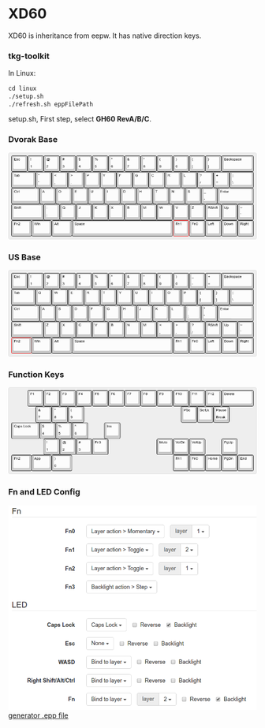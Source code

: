 # XD60
XD60 is inheritance from eepw. It has native direction keys.

### tkg-toolkit
In Linux:

    cd linux
    ./setup.sh
    ./refresh.sh eppFilePath
setup.sh, First step, select **GH60 RevA/B/C**.

### Dvorak Base
![Dvorak Base](https://github.com/zJoyceLee/KeybaordLayout/blob/master/XD60/Dvorak_base.png)
### US Base
![US Base](https://github.com/zJoyceLee/KeybaordLayout/blob/master/XD60/US_base.png)
### Function Keys
![Function Keys](https://github.com/zJoyceLee/KeybaordLayout/blob/master/XD60/Function_keys.png)
### Fn and LED Config
![Fn and LED Config](https://github.com/zJoyceLee/KeybaordLayout/blob/master/XD60/Fn_LED.png)
[generator .epp file](https://github.com/zJoyceLee/KeybaordLayout/blob/master/XD60/keymap.eep)


